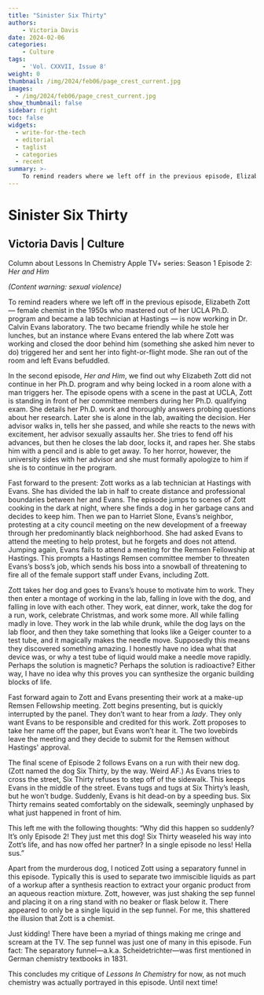 ```yaml
---
title: "Sinister Six Thirty"
authors: 
    - Victoria Davis
date: 2024-02-06
categories:
    - Culture
tags:
    - 'Vol. CXXVII, Issue 8'
weight: 0
thumbnail: /img/2024/feb06/page_crest_current.jpg
images:
  - /img/2024/feb06/page_crest_current.jpg
show_thumbnail: false
sidebar: right
toc: false
widgets:
  - write-for-the-tech
  - editorial
  - taglist
  - categories
  - recent
summary: >-
    To remind readers where we left off in the previous episode, Elizabeth Zott — female chemist in the 1950s who mastered out of her UCLA Ph.D. program and became a lab technician at Hastings — is now working in Dr. Calvin Evans laboratory.
---
```



# Sinister Six Thirty


## Victoria Davis | Culture

Column about Lessons In Chemistry Apple TV+ series: Season 1 Episode 2: _Her and Him_

_(Content warning: sexual violence)_

To remind readers where we left off in the previous episode, Elizabeth Zott — female chemist in the 1950s who mastered out of her UCLA Ph.D. program and became a lab technician at Hastings — is now working in Dr. Calvin Evans laboratory. The two became friendly while he stole her lunches, but an instance where Evans entered the lab where Zott was working and closed the door behind him (something she asked him never to do) triggered her and sent her into fight-or-flight mode. She ran out of the room and left Evans befuddled. 

In the second episode, _Her and Him_, we find out why Elizabeth Zott did not continue in her Ph.D. program and why being locked in a room alone with a man triggers her. The episode opens with a scene in the past at UCLA, Zott is standing in front of her committee members during her Ph.D. qualifying exam. She details her Ph.D. work and thoroughly answers probing questions about her research. Later she is alone in the lab, awaiting the decision. Her advisor walks in, tells her she passed, and while she reacts to the news with excitement, her advisor sexually assaults her. She tries to fend off his advances, but then he closes the lab door, locks it, and rapes her. She stabs him with a pencil and is able to get away. To her horror, however, the university sides with her advisor and she must formally apologize to him if she is to continue in the program.

Fast forward to the present: Zott works as a lab technician at Hastings with Evans. She has divided the lab in half to create distance and professional boundaries between her and Evans. The episode jumps to scenes of Zott cooking in the dark at night, where she finds a dog in her garbage cans and decides to keep him. Then we pan to Harriet Slone, Evans’s neighbor, protesting at a city council meeting on the new development of a freeway through her predominantly black neighborhood. She had asked Evans to attend the meeting to help protest, but he forgets and does not attend. Jumping again, Evans fails to attend a meeting for the Remsen Fellowship at Hastings. This prompts a Hastings Remsen committee member to threaten Evans’s boss’s job, which sends his boss into a snowball of threatening to fire all of the female support staff under Evans, including Zott.

Zott takes her dog and goes to Evans’s house to motivate him to work. They then enter a montage of working in the lab, falling in love with the dog, and falling in love with each other. They work, eat dinner, work, take the dog for a run, work, celebrate Christmas, and work some more. All while falling madly in love. They work in the lab while drunk, while the dog lays on the lab floor, and then they take something that looks like a Geiger counter to a test tube, and it magically makes the needle move. Supposedly this means they discovered something amazing. I honestly have no idea what that device was, or why a test tube of liquid would make a needle move rapidly. Perhaps the solution is magnetic? Perhaps the solution is radioactive? Either way, I have no idea why this proves you can synthesize the organic building blocks of life.

Fast forward again to Zott and Evans presenting their work at a make-up Remsen Fellowship meeting. Zott begins presenting, but is quickly interrupted by the panel. They don’t want to hear from a _lady_. They only want Evans to be responsible and credited for this work. Zott proposes to take her name off the paper, but Evans won’t hear it. The two lovebirds leave the meeting and they decide to submit for the Remsen without Hastings' approval.

The final scene of Episode 2 follows Evans on a run with their new dog. (Zott named the dog Six Thirty, by the way. Weird AF.) As Evans tries to cross the street, Six Thirty refuses to step off of the sidewalk. This keeps Evans in the middle of the street. Evans tugs and tugs at Six Thirty’s leash, but he won’t budge. Suddenly, Evans is hit dead-on by a speeding bus. Six Thirty remains seated comfortably on the sidewalk, seemingly unphased by what just happened in front of him.

This left me with the following thoughts: “Why did this happen so suddenly? It’s only Episode 2! They just met this dog! Six Thirty weaseled his way into Zott’s life, and has now offed her partner? In a single episode no less! Hella sus.”

Apart from the murderous dog, I noticed Zott using a separatory funnel in this episode. Typically this is used to separate two immiscible liquids as part of a workup after a synthesis reaction to extract your organic product from an aqueous reaction mixture. Zott, however, was just shaking the sep funnel and placing it on a ring stand with no beaker or flask below it. There appeared to only be a single liquid in the sep funnel. For me, this shattered the illusion that Zott is a chemist.

Just kidding! There have been a myriad of things making me cringe and scream at the TV. The sep funnel was just one of many in this episode. Fun fact: The separatory funnel—a.k.a. Scheidetrichter—was first mentioned in German chemistry textbooks in 1831.

This concludes my critique of _Lessons In Chemistry_ for now, as not much chemistry was actually portrayed in this episode. Until next time!

